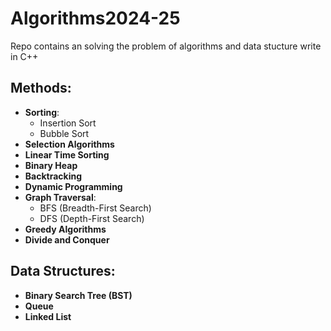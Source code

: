 # Algorithms2024-25
Repo contains an solving the problem of algorithms and data stucture  write in C++

## Methods:
- **Sorting**:
  - Insertion Sort
  - Bubble Sort
- **Selection Algorithms**
- **Linear Time Sorting**
- **Binary Heap**
- **Backtracking**
- **Dynamic Programming**
- **Graph Traversal**:
  - BFS (Breadth-First Search)
  - DFS (Depth-First Search)
- **Greedy Algorithms**
- **Divide and Conquer**

## Data Structures:
- **Binary Search Tree (BST)**
- **Queue**
- **Linked List**
